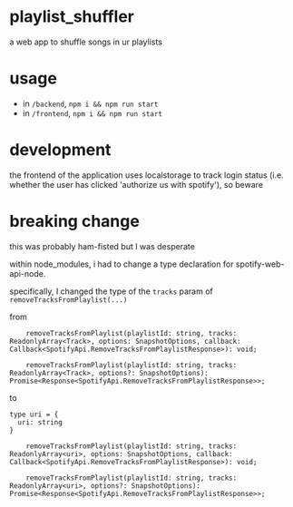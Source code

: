 # playlist_shuffler

a web app to shuffle songs in ur playlists

# usage

- in `/backend`, `npm i && npm run start`
- in `/frontend`, `npm i && npm run start`

# development

the frontend of the application uses localstorage to track login status (i.e. whether the user has clicked 'authorize us with spotify'), so beware

# breaking change

this was probably ham-fisted but I was desperate

within node_modules, i had to change a type declaration for spotify-web-api-node.

specifically, I changed the type of the `tracks` param of `removeTracksFromPlaylist(...)`

from

```
    removeTracksFromPlaylist(playlistId: string, tracks: ReadonlyArray<Track>, options: SnapshotOptions, callback: Callback<SpotifyApi.RemoveTracksFromPlaylistResponse>): void;

    removeTracksFromPlaylist(playlistId: string, tracks: ReadonlyArray<Track>, options?: SnapshotOptions): Promise<Response<SpotifyApi.RemoveTracksFromPlaylistResponse>>;
```

to

```
type uri = {
  uri: string
}

    removeTracksFromPlaylist(playlistId: string, tracks: ReadonlyArray<uri>, options: SnapshotOptions, callback: Callback<SpotifyApi.RemoveTracksFromPlaylistResponse>): void;

    removeTracksFromPlaylist(playlistId: string, tracks: ReadonlyArray<uri>, options?: SnapshotOptions): Promise<Response<SpotifyApi.RemoveTracksFromPlaylistResponse>>;

```
